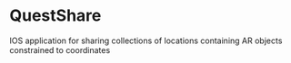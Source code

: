 # QuestShare
IOS application for sharing collections of locations containing AR objects constrained to coordinates
